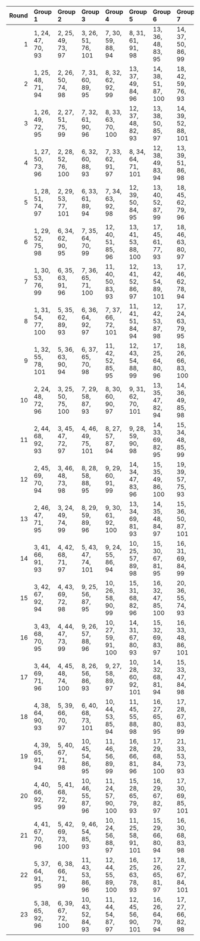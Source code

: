 |   Round | Group 1            | Group 2            | Group 3            | Group 4             | Group 5             | Group 6             | Group 7             | Group 8             | Group 9             | Group 10      | Group 11      | Group 12      | Group 13      | Group 14       | Group 15       | Group 16       | Group 17       | Group 18       | Group 19       | Group 20       | Group 21       | Group 22       | Group 23       |
|--------:|:-------------------|:-------------------|:-------------------|:--------------------|:--------------------|:--------------------|:--------------------|:--------------------|:--------------------|:--------------|:--------------|:--------------|:--------------|:---------------|:---------------|:---------------|:---------------|:---------------|:---------------|:---------------|:---------------|:---------------|:---------------|
|       1 | 1, 24, 47, 70, 93  | 2, 25, 49, 73, 97  | 3, 26, 51, 76, 101 | 7, 30, 59, 88, 94   | 8, 31, 61, 91, 98   | 13, 36, 48, 83, 95  | 14, 37, 50, 86, 99  | 19, 42, 60, 78, 96  | 20, 43, 62, 81, 100 | 4, 27, 53, 79 | 5, 28, 55, 82 | 6, 29, 57, 85 | 9, 32, 63, 71 | 10, 33, 65, 74 | 11, 34, 67, 77 | 12, 35, 69, 80 | 15, 38, 52, 89 | 16, 39, 54, 92 | 17, 40, 56, 72 | 18, 41, 58, 75 | 21, 44, 64, 84 | 22, 45, 66, 87 | 23, 46, 68, 90 |
|       2 | 1, 25, 48, 71, 94  | 2, 26, 50, 74, 98  | 7, 31, 60, 89, 95  | 8, 32, 62, 92, 99   | 13, 37, 49, 84, 96  | 14, 38, 51, 87, 100 | 18, 42, 59, 76, 93  | 19, 43, 61, 79, 97  | 20, 44, 63, 82, 101 | 3, 27, 52, 77 | 4, 28, 54, 80 | 5, 29, 56, 83 | 6, 30, 58, 86 | 9, 33, 64, 72  | 10, 34, 66, 75 | 11, 35, 68, 78 | 12, 36, 47, 81 | 15, 39, 53, 90 | 16, 40, 55, 70 | 17, 41, 57, 73 | 21, 45, 65, 85 | 22, 46, 67, 88 | 23, 24, 69, 91 |
|       3 | 1, 26, 49, 72, 95  | 2, 27, 51, 75, 99  | 7, 32, 61, 90, 96  | 8, 33, 63, 70, 100  | 12, 37, 48, 82, 93  | 13, 38, 50, 85, 97  | 14, 39, 52, 88, 101 | 18, 43, 60, 77, 94  | 19, 44, 62, 80, 98  | 3, 28, 53, 78 | 4, 29, 55, 81 | 5, 30, 57, 84 | 6, 31, 59, 87 | 9, 34, 65, 73  | 10, 35, 67, 76 | 11, 36, 69, 79 | 15, 40, 54, 91 | 16, 41, 56, 71 | 17, 42, 58, 74 | 20, 45, 64, 83 | 21, 46, 66, 86 | 22, 24, 68, 89 | 23, 25, 47, 92 |
|       4 | 1, 27, 50, 73, 96  | 2, 28, 52, 76, 100 | 6, 32, 60, 88, 93  | 7, 33, 62, 91, 97   | 8, 34, 64, 71, 101  | 12, 38, 49, 83, 94  | 13, 39, 51, 86, 98  | 18, 44, 61, 78, 95  | 19, 45, 63, 81, 99  | 3, 29, 54, 79 | 4, 30, 56, 82 | 5, 31, 58, 85 | 9, 35, 66, 74 | 10, 36, 68, 77 | 11, 37, 47, 80 | 14, 40, 53, 89 | 15, 41, 55, 92 | 16, 42, 57, 72 | 17, 43, 59, 75 | 20, 46, 65, 84 | 21, 24, 67, 87 | 22, 25, 69, 90 | 23, 26, 48, 70 |
|       5 | 1, 28, 51, 74, 97  | 2, 29, 53, 77, 101 | 6, 33, 61, 89, 94  | 7, 34, 63, 92, 98   | 12, 39, 50, 84, 95  | 13, 40, 52, 87, 99  | 18, 45, 62, 79, 96  | 19, 46, 64, 82, 100 | 23, 27, 49, 71, 93  | 3, 30, 55, 80 | 4, 31, 57, 83 | 5, 32, 59, 86 | 8, 35, 65, 72 | 9, 36, 67, 75  | 10, 37, 69, 78 | 11, 38, 48, 81 | 14, 41, 54, 90 | 15, 42, 56, 70 | 16, 43, 58, 73 | 17, 44, 60, 76 | 20, 24, 66, 85 | 21, 25, 68, 88 | 22, 26, 47, 91 |
|       6 | 1, 29, 52, 75, 98  | 6, 34, 62, 90, 95  | 7, 35, 64, 70, 99  | 12, 40, 51, 85, 96  | 13, 41, 53, 88, 100 | 17, 45, 61, 77, 93  | 18, 46, 63, 80, 97  | 19, 24, 65, 83, 101 | 23, 28, 50, 72, 94  | 2, 30, 54, 78 | 3, 31, 56, 81 | 4, 32, 58, 84 | 5, 33, 60, 87 | 8, 36, 66, 73  | 9, 37, 68, 76  | 10, 38, 47, 79 | 11, 39, 49, 82 | 14, 42, 55, 91 | 15, 43, 57, 71 | 16, 44, 59, 74 | 20, 25, 67, 86 | 21, 26, 69, 89 | 22, 27, 48, 92 |
|       7 | 1, 30, 53, 76, 99  | 6, 35, 63, 91, 96  | 7, 36, 65, 71, 100 | 11, 40, 50, 83, 93  | 12, 41, 52, 86, 97  | 13, 42, 54, 89, 101 | 17, 46, 62, 78, 94  | 18, 24, 64, 81, 98  | 23, 29, 51, 73, 95  | 2, 31, 55, 79 | 3, 32, 57, 82 | 4, 33, 59, 85 | 5, 34, 61, 88 | 8, 37, 67, 74  | 9, 38, 69, 77  | 10, 39, 48, 80 | 14, 43, 56, 92 | 15, 44, 58, 72 | 16, 45, 60, 75 | 19, 25, 66, 84 | 20, 26, 68, 87 | 21, 27, 47, 90 | 22, 28, 49, 70 |
|       8 | 1, 31, 54, 77, 100 | 5, 35, 62, 89, 93  | 6, 36, 64, 92, 97  | 7, 37, 66, 72, 101  | 11, 41, 51, 84, 94  | 12, 42, 53, 87, 98  | 17, 24, 63, 79, 95  | 18, 25, 65, 82, 99  | 23, 30, 52, 74, 96  | 2, 32, 56, 80 | 3, 33, 58, 83 | 4, 34, 60, 86 | 8, 38, 68, 75 | 9, 39, 47, 78  | 10, 40, 49, 81 | 13, 43, 55, 90 | 14, 44, 57, 70 | 15, 45, 59, 73 | 16, 46, 61, 76 | 19, 26, 67, 85 | 20, 27, 69, 88 | 21, 28, 48, 91 | 22, 29, 50, 71 |
|       9 | 1, 32, 55, 78, 101 | 5, 36, 63, 90, 94  | 6, 37, 65, 70, 98  | 11, 42, 52, 85, 95  | 12, 43, 54, 88, 99  | 17, 25, 64, 80, 96  | 18, 26, 66, 83, 100 | 22, 30, 51, 72, 93  | 23, 31, 53, 75, 97  | 2, 33, 57, 81 | 3, 34, 59, 84 | 4, 35, 61, 87 | 7, 38, 67, 73 | 8, 39, 69, 76  | 9, 40, 48, 79  | 10, 41, 50, 82 | 13, 44, 56, 91 | 14, 45, 58, 71 | 15, 46, 60, 74 | 16, 24, 62, 77 | 19, 27, 68, 86 | 20, 28, 47, 89 | 21, 29, 49, 92 |
|      10 | 2, 24, 48, 72, 96  | 3, 25, 50, 75, 100 | 7, 29, 58, 87, 93  | 8, 30, 60, 90, 97   | 9, 31, 62, 70, 101  | 13, 35, 47, 82, 94  | 14, 36, 49, 85, 98  | 19, 41, 59, 77, 95  | 20, 42, 61, 80, 99  | 1, 46, 69, 92 | 4, 26, 52, 78 | 5, 27, 54, 81 | 6, 28, 56, 84 | 10, 32, 64, 73 | 11, 33, 66, 76 | 12, 34, 68, 79 | 15, 37, 51, 88 | 16, 38, 53, 91 | 17, 39, 55, 71 | 18, 40, 57, 74 | 21, 43, 63, 83 | 22, 44, 65, 86 | 23, 45, 67, 89 |
|      11 | 2, 44, 68, 92, 93  | 3, 45, 47, 72, 97  | 4, 46, 49, 75, 101 | 8, 27, 57, 87, 94   | 9, 28, 59, 90, 98   | 14, 33, 69, 82, 95  | 15, 34, 48, 85, 99  | 20, 39, 58, 77, 96  | 21, 40, 60, 80, 100 | 1, 43, 66, 89 | 5, 24, 51, 78 | 6, 25, 53, 81 | 7, 26, 55, 84 | 10, 29, 61, 70 | 11, 30, 63, 73 | 12, 31, 65, 76 | 13, 32, 67, 79 | 16, 35, 50, 88 | 17, 36, 52, 91 | 18, 37, 54, 71 | 19, 38, 56, 74 | 22, 41, 62, 83 | 23, 42, 64, 86 |
|      12 | 2, 45, 69, 70, 94  | 3, 46, 48, 73, 98  | 8, 28, 58, 88, 95  | 9, 29, 60, 91, 99   | 14, 34, 47, 83, 96  | 15, 35, 49, 86, 100 | 19, 39, 57, 75, 93  | 20, 40, 59, 78, 97  | 21, 41, 61, 81, 101 | 1, 44, 67, 90 | 4, 24, 50, 76 | 5, 25, 52, 79 | 6, 26, 54, 82 | 7, 27, 56, 85  | 10, 30, 62, 71 | 11, 31, 64, 74 | 12, 32, 66, 77 | 13, 33, 68, 80 | 16, 36, 51, 89 | 17, 37, 53, 92 | 18, 38, 55, 72 | 22, 42, 63, 84 | 23, 43, 65, 87 |
|      13 | 2, 46, 47, 71, 95  | 3, 24, 49, 74, 99  | 8, 29, 59, 89, 96  | 9, 30, 61, 92, 100  | 13, 34, 69, 81, 93  | 14, 35, 48, 84, 97  | 15, 36, 50, 87, 101 | 19, 40, 58, 76, 94  | 20, 41, 60, 79, 98  | 1, 45, 68, 91 | 4, 25, 51, 77 | 5, 26, 53, 80 | 6, 27, 55, 83 | 7, 28, 57, 86  | 10, 31, 63, 72 | 11, 32, 65, 75 | 12, 33, 67, 78 | 16, 37, 52, 90 | 17, 38, 54, 70 | 18, 39, 56, 73 | 21, 42, 62, 82 | 22, 43, 64, 85 | 23, 44, 66, 88 |
|      14 | 3, 41, 66, 91, 93  | 4, 42, 68, 71, 97  | 5, 43, 47, 74, 101 | 9, 24, 55, 86, 94   | 10, 25, 57, 89, 98  | 15, 30, 67, 81, 95  | 16, 31, 69, 84, 99  | 21, 36, 56, 76, 96  | 22, 37, 58, 79, 100 | 1, 39, 62, 85 | 2, 40, 64, 88 | 6, 44, 49, 77 | 7, 45, 51, 80 | 8, 46, 53, 83  | 11, 26, 59, 92 | 12, 27, 61, 72 | 13, 28, 63, 75 | 14, 29, 65, 78 | 17, 32, 48, 87 | 18, 33, 50, 90 | 19, 34, 52, 70 | 20, 35, 54, 73 | 23, 38, 60, 82 |
|      15 | 3, 42, 67, 92, 94  | 4, 43, 69, 72, 98  | 9, 25, 56, 87, 95  | 10, 26, 58, 90, 99  | 15, 31, 68, 82, 96  | 16, 32, 47, 85, 100 | 20, 36, 55, 74, 93  | 21, 37, 57, 77, 97  | 22, 38, 59, 80, 101 | 1, 40, 63, 86 | 2, 41, 65, 89 | 5, 44, 48, 75 | 6, 45, 50, 78 | 7, 46, 52, 81  | 8, 24, 54, 84  | 11, 27, 60, 70 | 12, 28, 62, 73 | 13, 29, 64, 76 | 14, 30, 66, 79 | 17, 33, 49, 88 | 18, 34, 51, 91 | 19, 35, 53, 71 | 23, 39, 61, 83 |
|      16 | 3, 43, 68, 70, 95  | 4, 44, 47, 73, 99  | 9, 26, 57, 88, 96  | 10, 27, 59, 91, 100 | 14, 31, 67, 80, 93  | 15, 32, 69, 83, 97  | 16, 33, 48, 86, 101 | 20, 37, 56, 75, 94  | 21, 38, 58, 78, 98  | 1, 41, 64, 87 | 2, 42, 66, 90 | 5, 45, 49, 76 | 6, 46, 51, 79 | 7, 24, 53, 82  | 8, 25, 55, 85  | 11, 28, 61, 71 | 12, 29, 63, 74 | 13, 30, 65, 77 | 17, 34, 50, 89 | 18, 35, 52, 92 | 19, 36, 54, 72 | 22, 39, 60, 81 | 23, 40, 62, 84 |
|      17 | 3, 44, 69, 71, 96  | 4, 45, 48, 74, 100 | 8, 26, 56, 86, 93  | 9, 27, 58, 89, 97   | 10, 28, 60, 92, 101 | 14, 32, 68, 81, 94  | 15, 33, 47, 84, 98  | 20, 38, 57, 76, 95  | 21, 39, 59, 79, 99  | 1, 42, 65, 88 | 2, 43, 67, 91 | 5, 46, 50, 77 | 6, 24, 52, 80 | 7, 25, 54, 83  | 11, 29, 62, 72 | 12, 30, 64, 75 | 13, 31, 66, 78 | 16, 34, 49, 87 | 17, 35, 51, 90 | 18, 36, 53, 70 | 19, 37, 55, 73 | 22, 40, 61, 82 | 23, 41, 63, 85 |
|      18 | 4, 38, 64, 90, 93  | 5, 39, 66, 70, 97  | 6, 40, 68, 73, 101 | 10, 44, 53, 85, 94  | 11, 45, 55, 88, 98  | 16, 27, 65, 80, 95  | 17, 28, 67, 83, 99  | 22, 33, 54, 75, 96  | 23, 34, 56, 78, 100 | 1, 35, 58, 81 | 2, 36, 60, 84 | 3, 37, 62, 87 | 7, 41, 47, 76 | 8, 42, 49, 79  | 9, 43, 51, 82  | 12, 46, 57, 91 | 13, 24, 59, 71 | 14, 25, 61, 74 | 15, 26, 63, 77 | 18, 29, 69, 86 | 19, 30, 48, 89 | 20, 31, 50, 92 | 21, 32, 52, 72 |
|      19 | 4, 39, 65, 91, 94  | 5, 40, 67, 71, 98  | 10, 45, 54, 86, 95 | 11, 46, 56, 89, 99  | 16, 28, 66, 81, 96  | 17, 29, 68, 84, 100 | 21, 33, 53, 73, 93  | 22, 34, 55, 76, 97  | 23, 35, 57, 79, 101 | 1, 36, 59, 82 | 2, 37, 61, 85 | 3, 38, 63, 88 | 6, 41, 69, 74 | 7, 42, 48, 77  | 8, 43, 50, 80  | 9, 44, 52, 83  | 12, 24, 58, 92 | 13, 25, 60, 72 | 14, 26, 62, 75 | 15, 27, 64, 78 | 18, 30, 47, 87 | 19, 31, 49, 90 | 20, 32, 51, 70 |
|      20 | 4, 40, 66, 92, 95  | 5, 41, 68, 72, 99  | 10, 46, 55, 87, 96 | 11, 24, 57, 90, 100 | 15, 28, 65, 79, 93  | 16, 29, 67, 82, 97  | 17, 30, 69, 85, 101 | 21, 34, 54, 74, 94  | 22, 35, 56, 77, 98  | 1, 37, 60, 83 | 2, 38, 62, 86 | 3, 39, 64, 89 | 6, 42, 47, 75 | 7, 43, 49, 78  | 8, 44, 51, 81  | 9, 45, 53, 84  | 12, 25, 59, 70 | 13, 26, 61, 73 | 14, 27, 63, 76 | 18, 31, 48, 88 | 19, 32, 50, 91 | 20, 33, 52, 71 | 23, 36, 58, 80 |
|      21 | 4, 41, 67, 70, 96  | 5, 42, 69, 73, 100 | 9, 46, 54, 85, 93  | 10, 24, 56, 88, 97  | 11, 25, 58, 91, 101 | 15, 29, 66, 80, 94  | 16, 30, 68, 83, 98  | 21, 35, 55, 75, 95  | 22, 36, 57, 78, 99  | 1, 38, 61, 84 | 2, 39, 63, 87 | 3, 40, 65, 90 | 6, 43, 48, 76 | 7, 44, 50, 79  | 8, 45, 52, 82  | 12, 26, 60, 71 | 13, 27, 62, 74 | 14, 28, 64, 77 | 17, 31, 47, 86 | 18, 32, 49, 89 | 19, 33, 51, 92 | 20, 34, 53, 72 | 23, 37, 59, 81 |
|      22 | 5, 37, 64, 91, 95  | 6, 38, 66, 71, 99  | 11, 43, 53, 86, 96 | 12, 44, 55, 89, 100 | 16, 25, 63, 78, 93  | 17, 26, 65, 81, 97  | 18, 27, 67, 84, 101 | 22, 31, 52, 73, 94  | 23, 32, 54, 76, 98  | 1, 33, 56, 79 | 2, 34, 58, 82 | 3, 35, 60, 85 | 4, 36, 62, 88 | 7, 39, 68, 74  | 8, 40, 47, 77  | 9, 41, 49, 80  | 10, 42, 51, 83 | 13, 45, 57, 92 | 14, 46, 59, 72 | 15, 24, 61, 75 | 19, 28, 69, 87 | 20, 29, 48, 90 | 21, 30, 50, 70 |
|      23 | 5, 38, 65, 92, 96  | 6, 39, 67, 72, 100 | 10, 43, 52, 84, 93 | 11, 44, 54, 87, 97  | 12, 45, 56, 90, 101 | 16, 26, 64, 79, 94  | 17, 27, 66, 82, 98  | 22, 32, 53, 74, 95  | 23, 33, 55, 77, 99  | 1, 34, 57, 80 | 2, 35, 59, 83 | 3, 36, 61, 86 | 4, 37, 63, 89 | 7, 40, 69, 75  | 8, 41, 48, 78  | 9, 42, 50, 81  | 13, 46, 58, 70 | 14, 24, 60, 73 | 15, 25, 62, 76 | 18, 28, 68, 85 | 19, 29, 47, 88 | 20, 30, 49, 91 | 21, 31, 51, 71 |